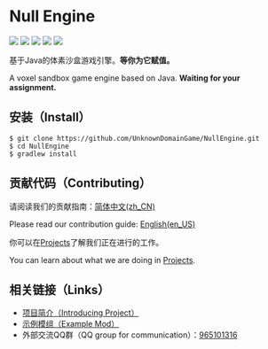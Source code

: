 # Null Engine
![](https://img.shields.io/badge/Java-11-blue.svg)
![](https://img.shields.io/github/contributors/UnknownDomainGame/UnknownDomain.svg)
![](https://img.shields.io/github/license/UnknownDomainGame/UnknownDomain.svg)
[![](https://api.codeclimate.com/v1/badges/811191d64c6508954327/maintainability)](https://codeclimate.com/github/UnknownDomainGame/NullEngine/maintainability)
[![](https://api.codacy.com/project/badge/Grade/cd2c9f15a88a42b886a59f6410f0ca05)](https://app.codacy.com/app/Mouse0w0/NullEngine?utm_source=github.com&utm_medium=referral&utm_content=UnknownDomainGame/NullEngine&utm_campaign=Badge_Grade_Dashboard)

基于Java的体素沙盒游戏引擎。**等你为它赋值。**

A voxel sandbox game engine based on Java. **Waiting for your assignment.**

## 安装（Install）
```
$ git clone https://github.com/UnknownDomainGame/NullEngine.git
$ cd NullEngine
$ gradlew install
```

## 贡献代码（Contributing）
请阅读我们的贡献指南：[简体中文(zh_CN)](https://github.com/UnknownDomainGame/NullEngine/blob/dev/CONTRIBUTING.md)

Please read our contribution guide: [English(en_US)](https://github.com/UnknownDomainGame/NullEngine/blob/dev/CONTRIBUTING_EN.md)

你可以在[Projects](https://github.com/UnknownDomainGame/NullEngine/projects)了解我们正在进行的工作。

You can learn about what we are doing in [Projects](https://github.com/UnknownDomainGame/NullEngine/projects).

## 相关链接（Links）
- [项目简介（Introducing Project）](https://github.com/UnknownDomainGame/NullEngine/wiki/%E9%A1%B9%E7%9B%AE%E4%BB%8B%E7%BB%8D%EF%BC%88Introducing-Project%EF%BC%89)
- [示例模组（Example Mod）](https://github.com/UnknownDomainGame/ExampleMod)
- 外部交流QQ群（QQ group for communication）：[965101316](https://jq.qq.com/?_wv=1027&k=5exnX2o)

